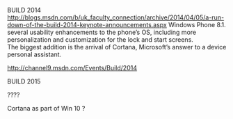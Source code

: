 

BUILD 2014
http://blogs.msdn.com/b/uk_faculty_connection/archive/2014/04/05/a-run-down-of-the-build-2014-keynote-announcements.aspx
Windows Phone 8.1. several usability enhancements to the phone’s OS, including more personalization and customization for the lock and start screens.  
The biggest addition is the arrival of Cortana, Microsoft’s answer to a device personal assistant.


http://channel9.msdn.com/Events/Build/2014


BUILD 2015 

????

Cortana as part of Win 10 ?
